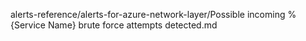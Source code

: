 alerts-reference/alerts-for-azure-network-layer/Possible incoming %{Service Name} brute force attempts detected.md
